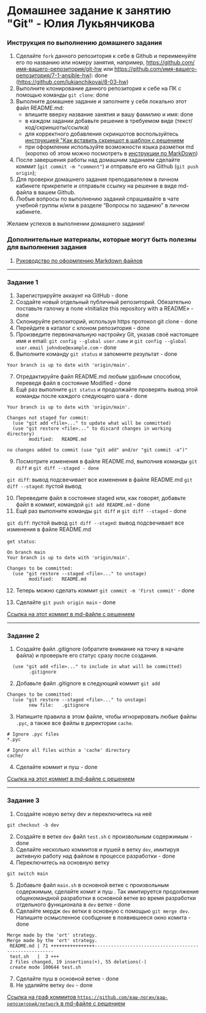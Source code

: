 # Домашнее задание к занятию "Git" - Юлия Лукьянчикова


### Инструкция по выполнению домашнего задания

   1. Сделайте `fork` данного репозитория к себе в Github и переименуйте его по названию или номеру занятия, например, https://github.com/имя-вашего-репозитория/git-hw или  https://github.com/имя-вашего-репозитория/7-1-ansible-hw): done (https://github.com/lukianchikovai/8-03-hw)
   2. Выполните клонирование данного репозитория к себе на ПК с помощью команды `git clone`: done
   3. Выполните домашнее задание и заполните у себя локально этот файл README.md:
      - впишите вверху название занятия и вашу фамилию и имя: done
      - в каждом задании добавьте решение в требуемом виде (текст/код/скриншоты/ссылка)
      - для корректного добавления скриншотов воспользуйтесь [инструкцией "Как вставить скриншот в шаблон с решением](https://github.com/netology-code/sys-pattern-homework/blob/main/screen-instruction.md)
      - при оформлении используйте возможности языка разметки md (коротко об этом можно посмотреть в [инструкции  по MarkDown](https://github.com/netology-code/sys-pattern-homework/blob/main/md-instruction.md))
   4. После завершения работы над домашним заданием сделайте коммит (`git commit -m "comment"`) и отправьте его на Github (`git push origin`);
   5. Для проверки домашнего задания преподавателем в личном кабинете прикрепите и отправьте ссылку на решение в виде md-файла в вашем Github.
   6. Любые вопросы по выполнению заданий спрашивайте в чате учебной группы и/или в разделе “Вопросы по заданию” в личном кабинете.
   
Желаем успехов в выполнении домашнего задания!
   
### Дополнительные материалы, которые могут быть полезны для выполнения задания

1. [Руководство по оформлению Markdown файлов](https://gist.github.com/Jekins/2bf2d0638163f1294637#Code)

---

### Задание 1

1. Зарегистрируйте аккаунт на GitHub - done
2. Создайте новый отдельный публичный репозиторий. Обязательно поставьте галочку в поле «Initialize this repository with a README» - done
3. Склонируйте репозиторий, используя https протокол git clone - done
4. Перейдите в каталог с клоном репозитория - done
5. Произведите первоначальную настройку Git, указав своё настоящее имя и email: `git config --global user.name` и `git config --global user.email johndoe@example.com` - done
6. Выполните команду `git status` и запомните результат - done

```On branch main 
Your branch is up to date with 'origin/main'.
```

7. Отредактируйте файл README.md любым удобным способом, переведя файл в состояние Modified - done
8. Ещё раз выполните `git status` и продолжайте проверять вывод этой команды после каждого следующего шага - done

```On branch main
Your branch is up to date with 'origin/main'.

Changes not staged for commit:
  (use "git add <file>..." to update what will be committed)
  (use "git restore <file>..." to discard changes in working directory)
        modified:   README.md

no changes added to commit (use "git add" and/or "git commit -a")"
```

9. Посмотрите изменения в файле README.md, выполнив команды `git diff` и `git diff --staged - done`

`git diff`: вывод подсвечивает все изменения в файле README.md
`git diff --staged`: пустой вывод

10. Переведите файл в состояние staged или, как говорят, добавьте файл в коммит, командой `git add README.md` - done
11. Ещё раз выполните команды `git diff` и `git diff --staged` - done

`git diff`: пустой вывод
`git diff --staged`: вывод подсвечивает все изменения в файле README.md


`get status`:

```
On branch main
Your branch is up to date with 'origin/main'.

Changes to be committed:
  (use "git restore --staged <file>..." to unstage)
        modified:   README.md
```

12. Теперь можно сделать коммит `git commit -m 'First commit'` - done


13. Сделайте `git push origin main` - done 

[Ссылка на этот коммит в md-файле с решением](https://github.com/netology-code/sys-pattern-homework/commit/ecfeaa8)

---

### Задание 2

1. Создайте файл .gitignore (обратите внимание на точку в начале файла) и проверьте его статус сразу после создания.

```Untracked files:
  (use "git add <file>..." to include in what will be committed)
        .gitignore
```

2. Добавьте файл .gitignore в следующий коммит `git add`

```
Changes to be committed:
  (use "git restore --staged <file>..." to unstage)
        new file:   .gitignore
```
3. Напишите правила в этом файле, чтобы игнорировать любые файлы `.pyc`, а также все файлы в директории `cache`.

```
# Ignore .pyc files
*.pyc

# Ignore all files within a 'cache' directory
cache/

```

4. Сделайте коммит и пуш - done

[Ссылка на этот коммит в md-файле с решением](https://github.com/netology-code/sys-pattern-homework/commit/cd5c8a99f7742d9f4ca3570b01794c79c9f65c89)

---

### Задание 3

1. Создайте новую ветку dev и переключитесь на неё

```
git checkout -b dev

```

2. Создайте в ветке `dev` файл `test.sh` с произвольным содержимым - done
3. Сделайте несколько коммитов и пушей в ветку `dev`, имитируя активную работу над файлом в процессе разработки - done
4. Переключитесь на основную ветку

```
git switch main

```
5. Добавьте файл `main.sh` в основной ветке с произвольным содержимым, сделайте комит и пуш . Так имитируется продолжение общекомандной разработки в основной ветке во время разработки отдельного функционала в `dev` ветке - done
6. Сделайте мердж `dev` ветки в основную с помощью `git merge dev`. Напишите осмысленное сообщение в появившееся окно комита - done

```
Merge made by the 'ort' strategy.
Merge made by the 'ort' strategy.
 README.md | 71 ++++++++++++++++-------------------------------------------------------
 test.sh   |  3 +++
 2 files changed, 19 insertions(+), 55 deletions(-)
 create mode 100644 test.sh

```

7. Сделайте пуш в основной ветке - done
8. Не удаляйте ветку `dev` - done

[Ссылка на граф коммитов `https://github.com/ваш-логин/ваш-репозиторий/network` в md-файле с решением](https://github.com/lukianchikovai/8-03-hw/network)
